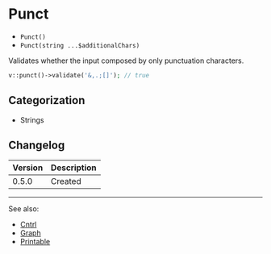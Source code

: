 # Punct

- `Punct()`
- `Punct(string ...$additionalChars)`

Validates whether the input composed by only punctuation characters.

```php
v::punct()->validate('&,.;[]'); // true
```

## Categorization

- Strings

## Changelog

Version | Description
--------|-------------
  0.5.0 | Created

***
See also:

- [Cntrl](Cntrl.md)
- [Graph](Graph.md)
- [Printable](Printable.md)
